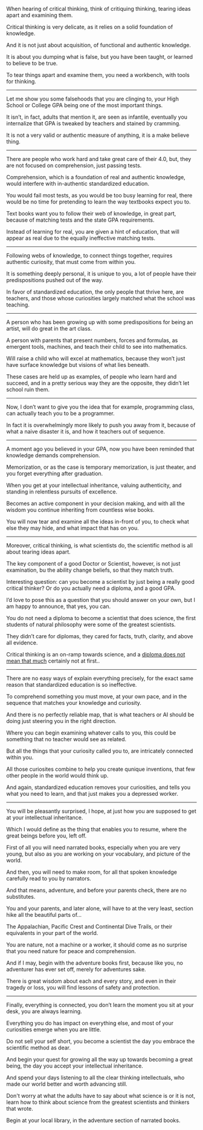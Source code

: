 When hearing of critical thinking,
think of critiquing thinking, tearing ideas apart and examining them.

Critical thinking is very delicate,
as it relies on a solid foundation of knowledge.

And it is not just about acquisition,
of functional and authentic knowledge.

It is about you dumping what is false,
but you have been taught, or learned to believe to be true.

To tear things apart and examine them,
you need a workbench, with tools for thinking.

---

Let me show you some falsehoods that you are clinging to,
your High School or College GPA being one of the most important things.

It isn’t, in fact, adults that mention it, are seen as infantile,
eventually you internalize that GPA is tweaked by teachers and stained by cramming.

It is not a very valid or authentic measure of anything,
it is a make believe thing.

---

There are people who work hard and take great care of their 4.0,
but, they are not focused on comprehension, just passing tests.

Comprehension, which is a foundation of real and authentic knowledge,
would interfere with in-authentic standardized education.

You would fail most tests, as you would be too busy learning for real,
there would be no time for pretending to learn the way textbooks expect you to.

Text books want you to follow their web of knowledge,
in great part, because of matching tests and the state GPA requirements.

Instead of learning for real, you are given a hint of education,
that will appear as real due to the equally ineffective matching tests.

---

Following webs of knowledge, to connect things together,
requires authentic curiosity, that must come from within you.

It is something deeply personal, it is unique to you,
a lot of people have their predispositions pushed out of the way.

In favor of standardized education, the only people that thrive here,
are teachers, and those whose curiosities largely matched what the school was teaching.

---

A person who has been growing up with some predispositions for being an artist,
will do great in the art class.

A person with parents that present numbers, forces and formulas,
as emergent tools, machines, and teach their child to see into mathematics.

Will raise a child who will excel at mathematics,
because they won’t just have surface knowledge but visions of what lies beneath.

These cases are held up as examples, of people who learn hard and succeed,
and in a pretty serious way they are the opposite, they didn’t let school ruin them.

---

Now, I don’t want to give you the idea that for example, programming class,
can actually teach you to be a programmer.

In fact it is overwhelmingly more likely to push you away from it,
because of what a naive disaster it is, and how it teachers out of sequence.

---

A moment ago you believed in your GPA,
now you have been reminded that knowledge demands comprehension.

Memorization, or as the case is temporary memorization,
is just theater, and you forget everything after graduation.

When you get at your intellectual inheritance,
valuing authenticity, and standing in relentless pursuits of excellence.

Becomes an active component in your decision making,
and with all the wisdom you continue inheriting from countless wise books.

You will now tear and examine all the ideas in-front of you,
to check what else they may hide, and what impact that has on you.

---

Moreover, critical thinking, is what scientists do,
the scientific method is all about tearing ideas apart.

The key component of a good Doctor or Scientist, however,
is not just examination, bu the ability change beliefs, so that they match truth.

Interesting question: can you become a scientist by just being a really good critical thinker?
Or do you actually need a diploma, and a good GPA.

I’d love to pose this as a question that you should answer on your own,
but I am happy to announce, that yes, you can.

You do not need a diploma to become a scientist that does science,
the first students of natural philosophy were some of the greatest scientists.

They didn’t care for diplomas,
they cared for facts, truth, clarity, and above all evidence.

Critical thinking is an on-ramp towards science,
and a [diploma does not mean that much][1] certainly not at first..

---

There are no easy ways of explain everything precisely,
for the exact same reason that standardized education is so ineffective.

To comprehend something you must move,
at your own pace, and in the sequence that matches your knowledge and curiosity.

And there is no perfectly reliable map,
that is what teachers or AI should be doing just steering you in the right direction.

Where you can begin examining whatever calls to you,
this could be something that no teacher would see as related.

But all the things that your curiosity called you to,
are intricately connected within you.

All those curiosites combine to help you create qunique inventions,
that few other people in the world would think up.

And again, standardized education removes your curiosities,
and tells you what you need to learn, and that just makes you a depressed worker.

---

You will be pleasantly surprised, I hope,
at just how you are supposed to get at your intellectual inheritance.

Which I would define as the thing that enables you to resume,
where the great beings before you, left off.

First of all you will need narrated books, especially when you are very young,
but also as you are working on your vocabulary, and picture of the world.

And then, you will need to make room,
for all that spoken knowledge carefully read to you by narrators.

And that means,
adventure, and before your parents check, there are no substitutes.

You and your parents, and later alone, will have to at the very least,
section hike all the beautiful parts of…

The Appalachian, Pacific Crest and Continental Dive Trails,
or their equivalents in your part of the world.

You are nature, not a machine or a worker,
it should come as no surprise that you need nature for peace and comprehension.

And if I may, begin with the adventure books first,
because like you, no adventurer has ever set off, merely for adventures sake.

There is great wisdom about each and every story,
and even in their tragedy or loss, you will find lessons of safety and protection.

---

Finally, everything is connected,
you don’t learn the moment you sit at your desk, you are always learning.

Everything you do has impact on everything else,
and most of your curiosities emerge when you are little.

Do not sell your self short,
you become a scientist the day you embrace the scientific method as dear.

And begin your quest for growing all the way up towards becoming a great being,
the day you accept your intellectual inheritance.

And spend your days listening to all the clear thinking intellectuals,
who made our world better and worth advancing still.

Don't worry at what the adults have to say about what science is or it is not,
learn how to think about science from the greatest scientists and thinkers that wrote.

Begin at your local library,
in the adventure section of narrated books.

[1]: https://www.youtube.com/watch?v=s83NzS93wXY
